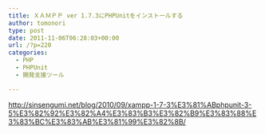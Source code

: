```yaml
---
title: ＸＡＭＰＰ ver 1.7.3にPHPUnitをインストールする
author: tomonori
type: post
date: 2011-11-06T06:28:03+00:00
url: /?p=220
categories:
  - PHP
  - PHPUnit
  - 開発支援ツール

---
```

<http://sinsengumi.net/blog/2010/09/xampp-1-7-3%E3%81%ABphpunit-3-5%E3%82%92%E3%82%A4%E3%83%B3%E3%82%B9%E3%83%88%E3%83%BC%E3%83%AB%E3%81%99%E3%82%8B/>
